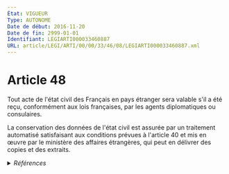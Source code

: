 ```yaml
---
État: VIGUEUR
Type: AUTONOME
Date de début: 2016-11-20
Date de fin: 2999-01-01
Identifiant: LEGIARTI000033460887
URL: article/LEGI/ARTI/00/00/33/46/08/LEGIARTI000033460887.xml
---
```


<h1>Article 48</h1>

Tout acte de l'état civil des Français en pays étranger sera valable s'il a été
reçu, conformément aux lois françaises, par les agents diplomatiques ou
consulaires.<br />

La conservation des données de l'état civil est assurée par un traitement
automatisé satisfaisant aux conditions prévues à l'article 40 et mis en œuvre
par le ministère des affaires étrangères, qui peut en délivrer des copies et des
extraits.


<details>
  <summary><em>Références</em></summary>

  <h2>Articles faisant référence à l'article</h2>
  
  <ul>
    <li>
      <a href="https://legal.tricoteuses.fr//redirection/LEGIARTI000033423850?vers=git&vers=legifrance">LOI n° 2016-1547 du 18 novembre 2016 de modernisation de la justice du XXIe siècle - article 51 PARTIELLEMENT_MODIF VIGUEUR, en vigueur depuis le 2016-11-20</a> MODIFIE source
    </li>
  </ul>
  
  <h2>Références faites par l'article</h2>
  
  <ul>
    <li>
      2012-07-13 CITATION cible <a href="https://legal.tricoteuses.fr//redirection/LEGITEXT000026219047?vers=git&vers=legifrance">Arrêté du 13 juillet 2012 relatif aux compétences du consul général de France à Ekaterinbourg et du consul général de France à Moscou ABROGE, en vigueur du 2012-08-01 au 2020-01-01</a>
    </li>
    <li>
      2016-11-18 MODIFIE cible <a href="https://legal.tricoteuses.fr//redirection/LEGIARTI000033423850?vers=git&vers=legifrance">LOI n° 2016-1547 du 18 novembre 2016 de modernisation de la justice du XXIe siècle - article 51 PARTIELLEMENT_MODIF VIGUEUR, en vigueur depuis le 2016-11-20</a>
    </li>
    <li>
      CODIFICATION source Loi 1803-03-11
    </li>
    <li>
      2019-07-10 CITATION cible <a href="https://legal.tricoteuses.fr//redirection/LEGIARTI000049714143?vers=git&vers=legifrance">Ordonnance n° 2019-724 du 10 juillet 2019 relative à l'expérimentation de la dématérialisation des actes de l'état civil établis par le ministère des affaires étrangères - article 12 AUTONOME VIGUEUR, en vigueur depuis le 2024-06-15</a>
    </li>
    <li>
      2019-07-10 CITATION cible <a href="https://legal.tricoteuses.fr//redirection/LEGIARTI000049714128?vers=git&vers=legifrance">Ordonnance n° 2019-724 du 10 juillet 2019 relative à l'expérimentation de la dématérialisation des actes de l'état civil établis par le ministère des affaires étrangères - article 2 AUTONOME VIGUEUR, en vigueur depuis le 2024-06-15</a>
    </li>
  </ul>
</details>
